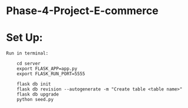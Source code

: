 # Phase-4-Project-E-commerce

# Set Up:
    
    Run in terminal:
        
        cd server
        export FLASK_APP=app.py
        export FLASK_RUN_PORT=5555
        
        flask db init
        flask db revision --autogenerate -m "Create table <table name>"
        flask db upgrade
        python seed.py